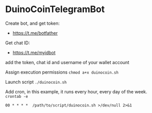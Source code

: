 # DuinoCoinTelegramBot

Create bot, and get token:
- https://t.me/botfather

Get chat ID:
- https://t.me/myidbot

add the token, chat id and username of your wallet account

Assign execution permissions
`chmod a+x duinocoin.sh`

Launch script
`./duinocoin.sh`

Add cron, in this example, it runs every hour, every day of the week.  
`crontab -e`

`00 * * * *  /path/to/script/duinocoin.sh >/dev/null 2>&1`
